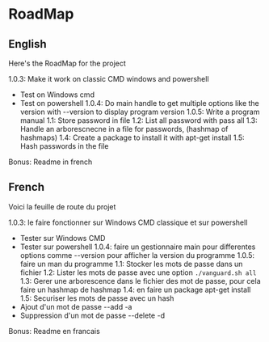 # RoadMap

## English
Here's the RoadMap for the project

1.0.3: Make it work on classic CMD windows and powershell
  - Test on Windows cmd
  - Test on powershell
1.0.4: Do main handle to get multiple options like the version with --version to display program version
1.0.5: Write a program manual
1.1: Store password in file
1.2: List all password with pass all
1.3: Handle an arborescnecne in a file for passwords, (hashmap of hashmaps)
1.4: Create a package to install it with apt-get install
1.5: Hash passwords in the file

Bonus: Readme in french

## French
Voici la feuille de route du projet

1.0.3: le faire fonctionner sur Windows CMD classique et sur powershell
  - Tester sur Windows CMD
  - Tester sur powershell
1.0.4: faire un gestionnaire main pour differentes options comme --version pour afficher la version du programme
1.0.5: faire un man du programme
1.1: Stocker les mots de passe dans un fichier
1.2: Lister les mots de passe avec une option `./vanguard.sh all`
1.3: Gerer une arborescence dans le fichier des mot de passe, pour cela faire un hashmap de hashmap
1.4: en faire un package apt-get install
1.5: Securiser les mots de passe avec un hash
  - Ajout d'un mot de passe --add -a
  - Suppression d'un mot de passe --delete -d

Bonus: Readme en francais
